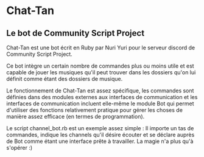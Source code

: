 Chat-Tan
==========
Le bot de Community Script Project
----------
Chat-Tan est une bot écrit en Ruby par Nuri Yuri pour le serveur discord de Community Script Project.

Ce bot intègre un certain nombre de commandes plus ou moins utile et est capable de jouer les musiques qu'il peut trouver dans les dossiers qu'on lui définit comme étant des dossiers de musique.


Le fonctionnement de Chat-Tan est assez spécifique, les commandes sont définies dans des modules externes aux interfaces de communication et les interfaces de communication incluent elle-même le module Bot qui permet d'utiliser des fonctions relativement pratique pour gérer les choses de manière assez efficace (en termes de programmation).

Le script channel_bot.rb est un exemple assez simple : Il importe un tas de commandes, indique les channels qu'il désire écouter et se déclare auprès de Bot comme étant une interface prête à travailler.
La magie n'a plus qu'à s'opérer :)

